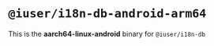 # `@iuser/i18n-db-android-arm64`

This is the **aarch64-linux-android** binary for `@iuser/i18n-db`
